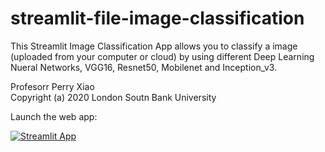 # streamlit-file-image-classification

This Streamlit Image Classification App allows you to classify a image (uploaded from your computer or cloud) by using different Deep Learning Nueral Networks, VGG16, Resnet50, Mobilenet and Inception_v3.

Profesorr Perry Xiao<br>
Copyright (a) 2020 London Soutn Bank University

Launch the web app:

[![Streamlit App](https://static.streamlit.io/badges/streamlit_badge_black_white.svg)](https://share.streamlit.io/perryxiao2015/streamlit-file-image-classification/main/StreamlitFileImageClassification.py)

